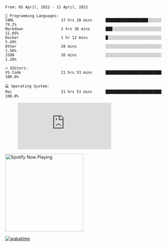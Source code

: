 <!--START_SECTION:waka-->
```text
From: 05 April, 2022 - 11 April, 2022

💬 Programming Languages: 
YAML                     17 hrs 20 mins      ███████████████████░░░░░░   79.2% 
Markdown                 2 hrs 38 mins       ███░░░░░░░░░░░░░░░░░░░░░░   12.05% 
Docker                   1 hr 12 mins        █░░░░░░░░░░░░░░░░░░░░░░░░   5.49% 
Other                    20 mins             ░░░░░░░░░░░░░░░░░░░░░░░░░   1.58% 
JSON                     16 mins             ░░░░░░░░░░░░░░░░░░░░░░░░░   1.28%

🔥 Editors: 
VS Code                  21 hrs 53 mins      █████████████████████████   100.0%

💻 Operating System: 
Mac                      21 hrs 53 mins      █████████████████████████   100.0%

```


<!--END_SECTION:waka-->

<figure><embed src="https://wakatime.com/share/@gregnrobinson/001c6d31-0c95-44f9-b6d7-9fd705354f62.svg"></embed></figure>

[<img src="https://spotify-playing-gregnrobinson.vercel.app/api/spotify/?background_color=transparent&border_color=transparent" alt="Spotify Now Playing" width="250" />](https://open.spotify.com/user/gregnrobinson-ca)

[![wakatime](https://wakatime.com/badge/user/37718f76-572e-4513-b2c5-41c4d93d287a.svg)](https://wakatime.com/@37718f76-572e-4513-b2c5-41c4d93d287a)



